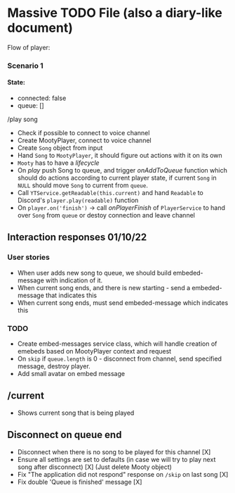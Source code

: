 # Massive TODO File (also a diary-like document)

Flow of player:

### Scenario 1

#### State:

- connected: false
- queue: []

/play song

- Check if possible to connect to voice channel
- Create MootyPlayer, connect to voice channel
- Create `Song` object from input
- Hand `Song` to `MootyPlayer`, it should figure out actions with it on its own
- `Mooty` has to have a _lifecycle_
- On _play_ push Song to queue, and trigger _onAddToQueue_ function which should do actions according to current player state, if current `Song` in `NULL` should move `Song` to current from `queue`.
- Call `YTService.getReadable(this.current)` and hand `Readable` to Discord's `player.play(readable)` function
- On `player.on('finish')` -> call _onPlayerFinish_ of `PlayerService` to hand over `Song` from `queue` or destoy connection and leave channel

## Interaction responses 01/10/22

### User stories

- When user adds new song to queue, we should build embeded-message with indication of it.
- When current song ends, and there is new starting - send a embeded-message that indicates this
- When current song ends, must send embeded-message which indicates this

### TODO

- Create embed-messages service class, which will handle creation of emebeds based on MootyPlayer context and request
- On `skip` if `queue.length` is 0 - disconnect from channel, send specified message, destroy player.
- Add small avatar on embed message

## /current

- Shows current song that is being played

## Disconnect on queue end

- Disconnect when there is no song to be played for this channel [X]
- Ensure all settings are set to defaults (in case we will try to play next song after disconnect) [X] (Just delete Mooty object)
- Fix "The application did not respond" response on `/skip` on last song [X]
- Fix double 'Queue is finished' message [X]
